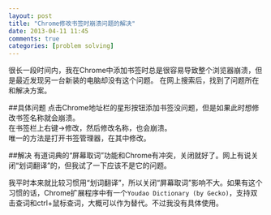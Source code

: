 ```yaml
---
layout: post
title: "Chrome修改书签时崩溃问题的解决"
date: 2013-04-11 11:45
comments: true
categories: [problem solving]
---
```

很长一段时间内，我在Chrome中添加书签时总是很容易导致整个浏览器崩溃，但是最近发现另一台新装的电脑却没有这个问题。
在网上搜索后，找到了问题所在和解决方案。
<!--more-->

##具体问题
点击Chrome地址栏的星形按钮添加书签没问题，但是如果此时想修改书签名称就会崩溃。  
在书签栏上右键->修改，然后修改名称，也会崩溃。  
唯一的方法是打开书签管理器，在其中修改。

##解决
有道词典的“屏幕取词”功能和Chrome有冲突，关闭就好了。网上有说关闭“划词翻译”的，但我试了一下应该不是它的问题。

我平时本来就比较习惯用“划词翻译”，所以关闭“屏幕取词”影响不大。如果有这个习惯的话，Chrome扩展程序中有一个`Youdao Dictionary (by Gecko)`，支持双击查词和ctrl+鼠标查词，大概可以作为替代。不过我没有具体使用。